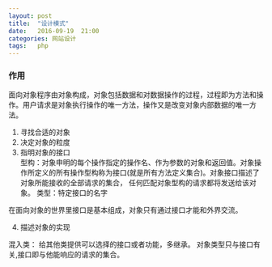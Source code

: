 ```yaml
---
layout: post
title:  "设计模式"
date:   2016-09-19  21:00
categories: 网站设计
tags:   php
---
```


### 作用

面向对象程序由对象构成，对象包括数据和对数据操作的过程，过程即为方法和操作。用户请求是对象执行操作的唯一方法，操作又是改变对象内部数据的唯一方法。

1. 寻找合适的对象
2. 决定对象的粒度
3. 指明对象的接口          
   型构：对象申明的每个操作指定的操作名、作为参数的对象和返回值。对象操作所定义的所有操作型构称为接口(就是所有方法定义集合)。对象接口描述了对象所能接收的全部请求的集合，
   任何匹配对象型构的请求都将发送给该对象。
   类型：特定接口的名字   
    
在面向对象的世界里接口是基本组成，对象只有通过接口才能和外界交流。


4. 描述对象的实现

混入类： 给其他类提供可以选择的接口或者功能，多继承。
对象类型只与接口有关,接口即与他能响应的请求的集合。
